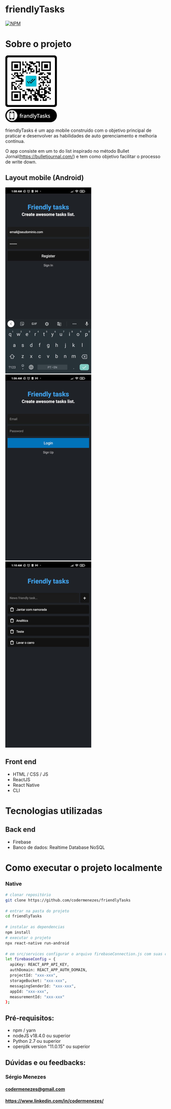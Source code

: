 # friendlyTasks
[![NPM](https://img.shields.io/npm/l/react)](https://github.com/codermenezes/friendlyTasks/blob/main/LICENSE.md) 

# Sobre o projeto

![QRCode](https://github.com/codermenezes/friendlyTasks/blob/main/assets/friendlyTasksqrcode.png)

friendlyTasks é um app mobile construído com o objetivo principal de praticar e desenvolver as habilidades de auto gerenciamento e melhoria contínua.

O app consiste em um to do list inspirado no método Bullet Jornal(https://bulletjournal.com/) e tem como objetivo facilitar o processo de write down. 

## Layout mobile (Android)
![Mobile Register](https://github.com/codermenezes/friendlyTasks/blob/main/assets/telaRegister.jpg) ![Mobile Login](https://github.com/codermenezes/friendlyTasks/blob/main/assets/telaLogin.jpg) ![Mobile Home](https://github.com/codermenezes/friendlyTasks/blob/main/assets/telaHome.jpg)

## Front end
- HTML / CSS / JS
- ReactJS
- React Native
- CLI
# Tecnologias utilizadas
## Back end
- Firebase
- Banco de dados: Realtime Database NoSQL

# Como executar o projeto localmente

### Native

```bash
# clonar repositório
git clone https://github.com/codermenezes/friendlyTasks

# entrar na pasta do projeto
cd friendlyTasks

# instalar as dependencias
npm install
# executar o projeto
npx react-native run-android

# em src/services configurar o arquivo firebaseConnection.js com suas credenciais de firebaseConfig:
let firebaseConfig = {
  apiKey: REACT_APP_API_KEY,
  authDomain: REACT_APP_AUTH_DOMAIN,
  projectId: "xxx-xxx",
  storageBucket: "xxx-xxx",
  messagingSenderId: "xxx-xxx",
  appId: "xxx-xxx",
  measurementId: "xxx-xxx"
};
```

## Pré-requisitos:
- npm / yarn
- nodeJS v18.4.0 ou superior
- Python 2.7 ou superior
- openjdk version "11.0.15" ou superior

## Dúvidas e ou feedbacks:

### Sérgio Menezes
#### codermenezes@gmail.com
#### https://www.linkedin.com/in/codermenezes/

